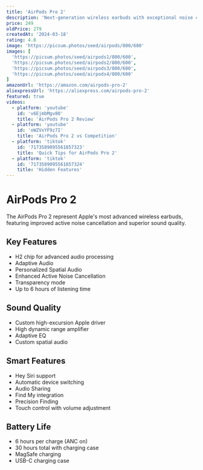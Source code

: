 ```yaml
---
title: 'AirPods Pro 2'
description: 'Next-generation wireless earbuds with exceptional noise cancellation'
price: 249
oldPrice: 279
createdAt: '2024-03-18'
rating: 4.8
image: 'https://picsum.photos/seed/airpods/800/600'
images: [
  'https://picsum.photos/seed/airpods1/800/600',
  'https://picsum.photos/seed/airpods2/800/600',
  'https://picsum.photos/seed/airpods3/800/600',
  'https://picsum.photos/seed/airpods4/800/600'
]
amazonUrl: 'https://amazon.com/airpods-pro-2'
aliexpressUrl: 'https://aliexpress.com/airpods-pro-2'
featured: true
videos:
  - platform: 'youtube'
    id: 'v6EjmbMgv80'
    title: 'AirPods Pro 2 Review'
  - platform: 'youtube'
    id: 'oWZVxYF9z7I'
    title: 'AirPods Pro 2 vs Competition'
  - platform: 'tiktok'
    id: '7173589095561857323'
    title: 'Quick Tips for AirPods Pro 2'
  - platform: 'tiktok'
    id: '7173589095561857324'
    title: 'Hidden Features'
---
```


# AirPods Pro 2

The AirPods Pro 2 represent Apple's most advanced wireless earbuds, featuring improved active noise cancellation and superior sound quality.

## Key Features

- H2 chip for advanced audio processing
- Adaptive Audio
- Personalized Spatial Audio
- Enhanced Active Noise Cancellation
- Transparency mode
- Up to 6 hours of listening time

## Sound Quality

- Custom high-excursion Apple driver
- High dynamic range amplifier
- Adaptive EQ
- Custom spatial audio

## Smart Features

- Hey Siri support
- Automatic device switching
- Audio Sharing
- Find My integration
- Precision Finding
- Touch control with volume adjustment

## Battery Life

- 6 hours per charge (ANC on)
- 30 hours total with charging case
- MagSafe charging
- USB-C charging case